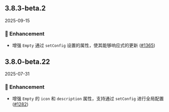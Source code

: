 ## 3.8.3-beta.2
2025-09-15

### 💎 Enhancement

- 增强 `Empty` 通过 `setConfig` 设置的属性，使其能够响应式的更新 ([#1365](https://github.com/sheinsight/shineout-next/pull/1365))


## 3.8.0-beta.22
2025-07-31

### 💎 Enhancement

- 增强 `Empty` 的 `icon` 和 `description` 属性，支持通过 `setConfig` 进行全局配置 ([#1282](https://github.com/sheinsight/shineout-next/pull/1282))
